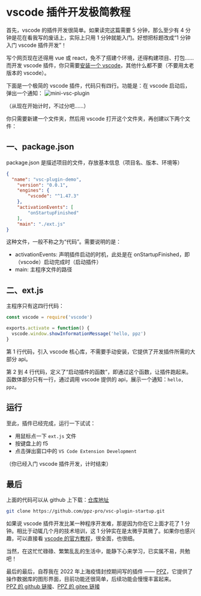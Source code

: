 # vscode 插件开发极简教程
首先，vscode 的插件开发很简单。如果读完这篇需要 5 分钟，那么至少有 4 分钟是花在看我写的废话上，实际上只用 1 分钟就能入门。好想把标题改成“1 分钟入门 vscode 插件开发”！

写个网页现在还得用 vue 或 react，免不了搭建个环境，还得构建项目、打包……而开发 vscode 插件，你只需要[安装一个 vscode](https://code.visualstudio.com/)，其他什么都不要（不要用太老版本的 vscode）。

下面是一个极简的 vscode 插件，代码只有四行。功能是：在 vscode 启动后，弹出一个通知：
![mini-vsc-plugin](https://files20220620.oss-cn-shanghai.aliyuncs.com/mini_vsc_plugin.png)

（从现在开始计时，不过分吧……）

你只需要新建一个文件夹，然后用 vscode 打开这个文件夹，再创建以下两个文件：
## 一、package.json
package.json 是描述项目的文件，存放基本信息（项目名、版本、环境等）
``` json
{
  "name": "vsc-plugin-demo",
	"version": "0.0.1",
	"engines": {
		"vscode": "^1.47.3"
	},
	"activationEvents": [
		"onStartupFinished"
	],
	"main": "./ext.js"
}
```
这种文件，一般不称之为“代码”。需要说明的是：
+ activationEvents: 声明插件启动的时机，此处是在 onStartupFinished，即（vscode）启动完成时（启动插件）
+ main: 主程序文件的路径

## 二、ext.js
主程序只有这四行代码：
``` js
const vscode = require('vscode')

exports.activate = function() {
  vscode.window.showInformationMessage('hello, ppz')
}
```
第 1 行代码，引入 vscode 核心库，不需要手动安装，它提供了开发插件所需的大部分 api。

第 2 到 4 行代码，定义了“启动插件的函数”，即通过这个函数，让插件跑起来。函数体部分只有一行，通过调用 vscode 提供的 api，展示一个通知：```hello, ppz```。

## 运行
至此，插件已经完成，运行一下试试：
+ 用鼠标点一下 ```ext.js``` 文件
+ 按键盘上的 f5
+ 点击弹出窗口中的 ```VS Code Extension Development```

（你已经入门 vscode 插件开发，计时结束）

## 最后
上面的代码可以从 github 上下载：[仓库地址](https://github.com/ppz-pro/vsc-plugin-startup)
``` bash
git clone https://github.com/ppz-pro/vsc-plugin-startup.git
```

如果说 vscode 插件开发比某一种程序开发难，那是因为你在它上面才花了 1 分钟。相比于动辄几个月的技术培训，这 1 分钟实在是太微乎其微了。如果你也感兴趣，可以直接看 [vscode 的官方教程](https://code.visualstudio.com/api/get-started/your-first-extension)，很全面，也很细。

当然，在这忙忙碌碌、繁繁乱乱的生活中，能静下心来学习，已实属不易，共勉吧！

最后的最后，自荐我在 2022 年上海疫情封控期间写的插件 —— [PPZ](https://marketplace.visualstudio.com/items?itemName=ppz.ppz)，它提供了操作数据库的图形界面，目前功能还很简单，后续功能会慢慢丰富起来。  
[PPZ 的 github 链接](https://github.com/ppz-pro/ppz.vscode)、[PPZ 的 gitee 链接](https://gitee.com/ppz-pro/ppz.vscode)
